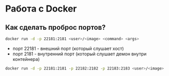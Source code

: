 Работа с Docker
===============

Как сделать проброс портов?
---------------------------
```sh
docker run -d -p 22181:2181 <user>/<image> <command> <args>
```
 - порт 22181 - внешний порт (который слушает хост)
 - порт 2181 - внутренний порт (который слушает демон внутри контейнера)

```sh
docker run -d -p 22181:2181 -p 22182:2182 -p 22183:2183 <user>/<image> <command> <args>
```
